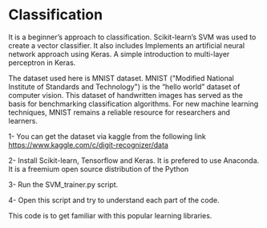 # Classification
It is a beginner’s approach to classification. Scikit-learn’s SVM was used to create a vector classifier. It also includes Implements an artificial neural network approach using Keras. A simple introduction to multi-layer perceptron in Keras.

The dataset used here is MNIST dataset. MNIST ("Modified National Institute of Standards and Technology") is the “hello world” dataset of computer vision. This dataset of handwritten images has served as the basis for benchmarking classification algorithms. For new machine learning techniques, MNIST remains a reliable resource for researchers and learners.

1- You can get the dataset via kaggle from the following link 
https://www.kaggle.com/c/digit-recognizer/data

2- Install Scikit-learn, Tensorflow and Keras. It is prefered to use Anaconda.
It is a freemium open source distribution of the Python

3- Run the SVM_trainer.py script.

4- Open this script and try to understand each part of the code.

This code is to get familiar with this popular learning libraries.  
